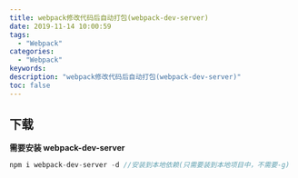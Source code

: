 ```yaml
---
title: webpack修改代码后自动打包(webpack-dev-server)
date: 2019-11-14 10:00:59
tags:
  - "Webpack"
categories:
  - "Webpack"
keywords:
description: "webpack修改代码后自动打包(webpack-dev-server)"
toc: false
---
```


## 下载

**需要安装 webpack-dev-server**

``` js
npm i webpack-dev-server -d //安装到本地依赖(只需要装到本地项目中，不需要-g)
```
